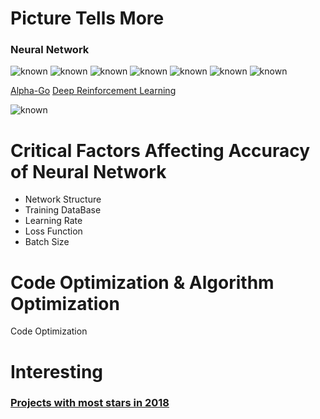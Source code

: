 # Picture Tells More
### Neural Network
   ![known](https://github.com/gustavkkk/artificial-intelligence/blob/master/brain.jpg)
   ![known](https://github.com/gustavkkk/artificial-intelligence/blob/master/cnn.png)
   ![known](https://github.com/gustavkkk/artificial-intelligence/blob/master/cnn01.jpg)
   ![known](https://github.com/gustavkkk/artificial-intelligence/blob/master/cnn02.jpg)
   ![known](https://github.com/gustavkkk/artificial-intelligence/blob/master/cnn03.jpg)
   ![known](https://github.com/gustavkkk/artificial-intelligence/blob/master/rnn01.png)
   ![known](https://github.com/gustavkkk/artificial-intelligence/blob/master/rnn02.jpg)
   
   [Alpha-Go](https://www.slideshare.net/ckmarkohchang/alphago-in-depth/7)
   [Deep Reinforcement Learning](http://karpathy.github.io/2016/05/31/rl/)
   
   
   ![known](https://github.com/gustavkkk/artificial-intelligence/blob/master/nn-history.jpg)

# Critical Factors Affecting Accuracy of Neural Network
   - Network Structure
   - Training DataBase
   - Learning Rate
   - Loss Function
   - Batch Size
# Code Optimization & Algorithm Optimization
   Code Optimization
# Interesting
### [Projects with most stars in 2018](https://medium.mybridge.co/30-amazing-machine-learning-projects-for-the-past-year-v-2018-b853b8621ac7)
